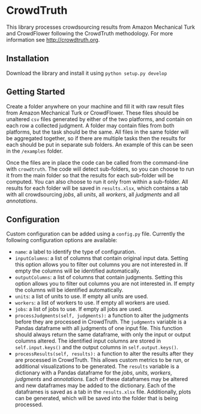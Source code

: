 # CrowdTruth
This library processes crowdsourcing results from Amazon Mechanical Turk and CrowdFlower following the CrowdTruth methodology. For more information see http://crowdtruth.org.


## Installation
Download the library and install it using `python setup.py develop`

## Getting Started
Create a folder anywhere on your machine and fill it with raw result files from Amazon Mechanical Turk or CrowdFlower. These files should be unaltered `csv` files generated by either of the two platforms, and contain on each row a collected judgment. A folder may contain files from both platforms, but the task should be the same. All files in the same folder will be aggregated together, so if there are multiple tasks then the results for each should be put in separate sub folders. An example of this can be seen in the `/examples` folder. 

Once the files are in place the code can be called from the command-line with `crowdtruth`. The code will detect sub-folders, so you can choose to run it from the main folder so that the results for each sub-folder will be computed. You can also choose to run it only from within a sub-folder. All results for each folder will be saved in `results.xlsx`, which contains a tab with all crowdsourcing *jobs*, all *units*, all *workers*, all *judgments* and all *annotations*.


## Configuration
Custom configuration can be added using a `config.py` file. Currently the following configuration options are available:
* `name`: a label to identify the type of configuration.
* `inputColumns`: a list of columns that contain original input data. Setting this option allows you to filter out columns you are not interested in. If empty the columns will be identified automatically.
* `outputColumns`: a list of columns that contain judgments. Setting this option allows you to filter out columns you are not interested in. If empty the columns will be identified automatically.
* `units`: a list of units to use. If empty all units are used.
* `workers`: a list of workers to use. If empty all workers are used.
* `jobs`: a list of jobs to use. If empty all jobs are used.
* `processJudgments(self, judgments):` a function to alter the judgments before they are processed in CrowdTruth. The `judgments` variable is a Pandas dataframe with all judgments of one input file. This function should always return the same dataframe, with only the input or output columns altered. The identified input columns are stored in `self.input.keys()` and the output columns in `self.output.keys()`.
* `processResults(self, results):` a function to alter the results after they are processed in CrowdTruth. This allows custom metrics to be run, or additional visualizations to be generated. The `results` variable is a dictionary with a Pandas dataframe for the *jobs*, *units*, *workers*, *judgments* and *annotations*. Each of these dataframes may be altered and new dataframes may be added to the dictionary. Each of the dataframes is saved as a tab in the `results.xlsx` file. Additionally, plots can be generated, which will be saved into the folder that is being processed.